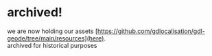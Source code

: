 # archived!
we are now holding our assets [https://github.com/gdlocalisation/gdl-geode/tree/main/resources](here).  
archived for historical purposes
